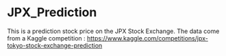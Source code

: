 # JPX_Prediction
This is a prediction stock price on the JPX Stock Exchange. The data come from a Kaggle competition : https://www.kaggle.com/competitions/jpx-tokyo-stock-exchange-prediction
